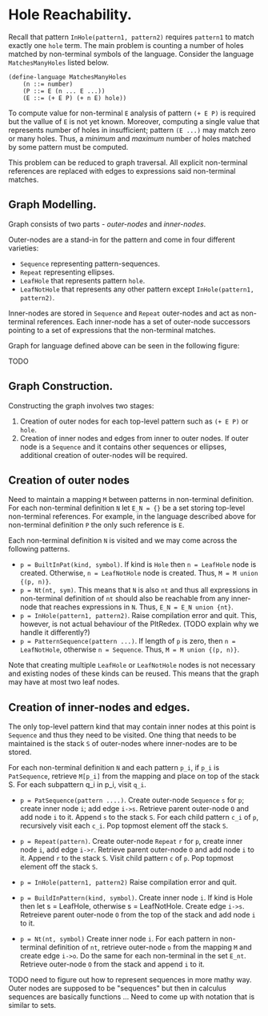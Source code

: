 # Hole Reachability.

Recall that pattern `InHole(pattern1, pattern2)` requires `pattern1` to match exactly one `hole` term. The main problem is counting a number of holes matched by non-terminal symbols of the language. Consider the language `MatchesManyHoles` listed below.

```
(define-language MatchesManyHoles
	(n ::= number)
	(P ::= E (n ... E ...))
	(E ::= (+ E P) (+ n E) hole))
```

To compute value for non-terminal `E` analysis of pattern `(+ E P)` is required but the vallue of `E` is not yet known. Moreover, computing a single value that represents number of holes in insufficient; pattern `(E ...)` may match zero or many holes. Thus, a *minimum* and *maximum* number of holes matched by some pattern must be computed. 

This problem can be reduced to graph traversal. All explicit non-terminal references are replaced with edges to expressions said non-terminal matches. 

## Graph Modelling.

Graph consists of two parts - *outer-nodes* and *inner-nodes*.

Outer-nodes are a stand-in for the pattern and come in four different varieties:

* `Sequence` representing pattern-sequences.
* `Repeat` representing ellipses.
* `LeafHole` that represents pattern `hole`.
* `LeafNotHole` that represents any other pattern except `InHole(pattern1, pattern2)`.

Inner-nodes are stored in `Sequence` and `Repeat` outer-nodes and act as non-terminal references. Each inner-node has a set of outer-node successors pointing to a set of expressions that the non-terminal matches. 

Graph for language defined above can be seen in the following figure:

TODO

## Graph Construction.

Constructing the graph involves two stages: 

1. Creation of outer nodes for each top-level pattern such as `(+ E P)` or `hole`.
2. Creation of inner nodes and edges from inner to outer nodes. If outer node is a `Sequence` and it contains other sequences or ellipses, additional creation of outer-nodes will be required. 

## Creation of outer nodes

Need to maintain a mapping `M` between patterns in non-terminal definition. For each non-terminal definition `N` let `E_N = {}` be a set storing top-level non-terminal references. For example, in the language described above for non-terminal definition `P` the only such reference is `E`.

Each non-terminal definition `N` is visited and we may come across the following patterns.

* `p = BuiltInPat(kind, symbol)`. If kind is `Hole` then `n = LeafHole` node is created.  Otherwise, `n = LeafNotHole` node is created. Thus, `M = M union {(p, n)}`.
* `p = Nt(nt, sym)`. This means that `N` is also `nt` and thus all expressions in non-terminal definition of `nt` should also be reachable from any inner-node that reaches expressions in `N`. Thus, `E_N = E_N union {nt}`.
* `p = InHole(pattern1, pattern2)`. Raise compilation error and quit. This, however, is not actual behaviour of the PltRedex. (TODO explain why we handle it differently?)
* `p = PatternSequence(pattern ...)`. If length of `p` is zero, then `n = LeafNotHole`, otherwise `n = Sequence`. Thus, `M = M union {(p, n)}`.

Note that creating multiple `LeafHole` or `LeafNotHole` nodes is not necessary and existing nodes of these kinds can be reused. This means that the graph may have at most two leaf nodes.

## Creation of inner-nodes and edges.

The only top-level pattern kind that may contain inner nodes at this point is `Sequence` and thus they need to be visited. One thing that needs to be maintained is the stack `S` of outer-nodes where inner-nodes are to be stored.

For each non-terminal definition `N` and each pattern `p_i`, if `p_i` is `PatSequence`, retrieve `M[p_i]` from the mapping and place on top of the stack S. For each subpattern q_i in p_i, visit `q_i`.

* `p = PatSequence(pattern ....)`. Create outer-node `Sequence` `s` for `p`; create inner node `i`; add edge `i->s`. Retrieve parent outer-node `O` and add node `i` to it. Append `s` to the stack `S`. For each child pattern `c_i` of `p`, recursively visit each `c_i`. Pop topmost element off the stack `S`.

* `p = Repeat(pattern)`. Create outer-node `Repeat` `r` for `p`, create inner node `i`, add edge `i->r`. Retrieve parent outer-node `O` and add node `i` to it. Append `r` to the stack `S`. Visit child pattern `c` of `p`. Pop topmost element off the stack `S`. 

* `p = InHole(pattern1, pattern2)` Raise compilation error and quit.

* `p = BuildInPattern(kind, symbol)`. Create inner node `i`. If kind is Hole then let s = LeafHole, otherwise s = LeafNotHole. Create edge `i->s`.  Retreieve parent outer-node `O` from the top of the stack and add node `i` to it.

* `p = Nt(nt, symbol)` Create inner node `i`. For each pattern in non-terminal definition of `nt`, retrieve outer-node `o` from the mapping `M` and create edge `i->o`. Do the same for each non-terminal in the set `E_nt`. Retrieve outer-node `O` from the stack and append `i` to it.

TODO need to figure out how to represent sequences in more mathy way. Outer nodes are supposed to be "sequences" but then in calculus sequences are basically functions ... Need to come up with notation that is similar to sets.
